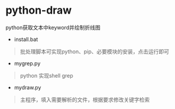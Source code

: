 # python-draw
python获取文本中keyword并绘制折线图
- install.bat 
>批处理脚本可实现python、pip、必要模块的安装，点击运行即可

- mygrep.py
>python 实现shell grep

- mydraw.py
>主程序，填入需要解析的文件，根据要求修改关键字检索


